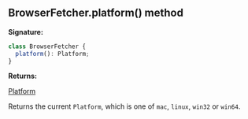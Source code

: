 ## BrowserFetcher.platform() method

**Signature:**

```typescript
class BrowserFetcher {
  platform(): Platform;
}
```

**Returns:**

[Platform](./puppeteer.platform.md)

Returns the current `Platform`, which is one of `mac`, `linux`, `win32` or `win64`.

